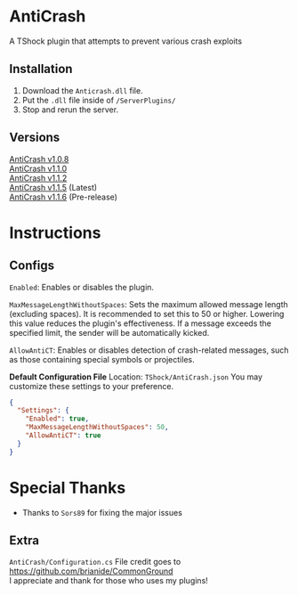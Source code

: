 # AntiCrash
A TShock plugin that attempts to prevent various crash exploits

## Installation
1. Download the `Anticrash.dll` file.
2. Put the `.dll` file inside of `/ServerPlugins/`
3. Stop and rerun the server.

## Versions
[AntiCrash v1.0.8](https://github.com/ItzMelton/AntiCrash/releases/tag/v1.0.8)    
[AntiCrash v1.1.0](https://github.com/ItzMelton/AntiCrash/releases/tag/v1.1.0)   
[AntiCrash v1.1.2](https://github.com/ItzMelton/AntiCrash/releases/tag/v1.1.2)           
[AntiCrash v1.1.5](https://github.com/ItzMelton/AntiCrash/releases/tag/v1.1.5) (Latest)                 
[AntiCrash v1.1.6](https://github.com/ItzMelton/AntiCrash/releases/tag/v1.1.6) (Pre-release)

# Instructions
## Configs
`Enabled`: Enables or disables the plugin.

`MaxMessageLengthWithoutSpaces`: Sets the maximum allowed message length (excluding spaces). It is recommended to set this to 50 or higher. Lowering this value reduces the plugin's effectiveness. If a message exceeds the specified limit, the sender will be automatically kicked.

`AllowAntiCT`: Enables or disables detection of crash-related messages, such as those containing special symbols or projectiles.

**Default Configuration File**
Location: `TShock/AntiCrash.json`
You may customize these settings to your preference.
```json
{
  "Settings": {
    "Enabled": true,
    "MaxMessageLengthWithoutSpaces": 50,
    "AllowAntiCT": true
  }
}
```

# Special Thanks
* Thanks to `Sors89` for fixing the major issues

## Extra
`AntiCrash/Configuration.cs` File credit goes to https://github.com/brianide/CommonGround                         
I appreciate and thank for those who uses my plugins!
